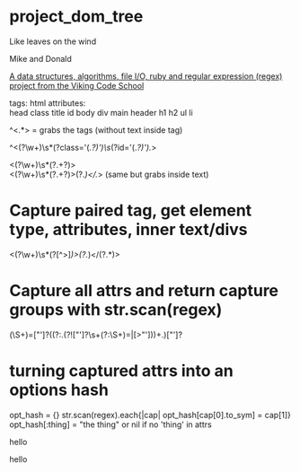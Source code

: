 # project_dom_tree
Like leaves on the wind

Mike and Donald

[A data structures, algorithms, file I/O, ruby and regular expression (regex) project from the Viking Code School](http://www.vikingcodeschool.com)


tags: html       attributes:  
      head       class
      title      id
      body
      div
      main
      header
      h1
      h2
      ul
      li


^<.*>     =  grabs the tags (without text inside tag)

^<(?<type>\w+)\s*(?<attr>class='(.*?)')\s*(?<attr2>id='(.*?)').*>
<!-- ^<(?<element>\w+)\s*(class=(?<class>'.+?'))> -->
<(?<element>\w+)\s*(?<other>.+?)>    
<(?<element>\w+)\s*(?<other>.+?)>(?<inner>.*)<\/.*> (same but grabs inside text)

# Capture paired tag, get element type, attributes, inner text/divs
<(?<element>\w+)\s*(?<attrs>[^>]*)>(?<inner>.*)<\/(?<element2>.*)>

# Capture all attrs and return capture groups with str.scan(regex)
(\S+)=["']?((?:.(?!["']?\s+(?:\S+)=|[>"']))+.)["']?

# turning captured attrs into an options hash
opt_hash = {}
str.scan(regex).each{|cap| opt_hash[cap[0].to_sym] = cap[1]}
opt_hash[:thing] = "the thing" or nil if no 'thing' in attrs





<p class='foo bar' id='baz' name='fozzie'> hello

<p class='foo bar' name='fozzie'> hello